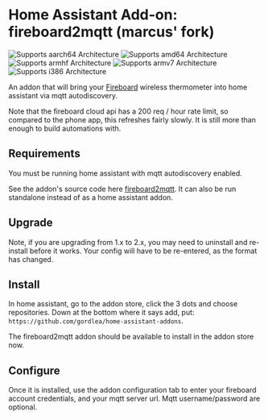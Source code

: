 # Home Assistant Add-on: fireboard2mqtt (marcus' fork)

![Supports aarch64 Architecture][aarch64-shield] ![Supports amd64 Architecture][amd64-shield] ![Supports armhf Architecture][armhf-shield] ![Supports armv7 Architecture][armv7-shield] ![Supports i386 Architecture][i386-shield]

An addon that will bring your [Fireboard](https://www.fireboard.com/) wireless thermometer into home assistant via mqtt autodiscovery.

Note that the fireboard cloud api has a 200 req / hour rate limit, so compared to the phone app, this refreshes fairly slowly. It is still more than enough to build automations with.

## Requirements
You must be running home assistant with mqtt autodiscovery enabled.

See the addon's source code here [fireboard2mqtt](https://github.com/gordlea/fireboard2mqtt/). It can also be run standalone instead of as a home assistant addon.

## Upgrade

Note, if you are upgrading from 1.x to 2.x, you may need to uninstall and re-install before it works. Your config will have to be re-entered, as the format has changed.

## Install

In home assistant, go to the addon store, click the 3 dots and choose repositories. Down at the bottom where it says add, put: `https://github.com/gordlea/home-assistant-addons`.

The fireboard2mqtt addon should be available to install in the addon store now.

## Configure

Once it is installed, use the addon configuration tab to enter your fireboard account credentials, and your mqtt server url. Mqtt username/password are optional.

[aarch64-shield]: https://img.shields.io/badge/aarch64-yes-green.svg
[amd64-shield]: https://img.shields.io/badge/amd64-yes-green.svg
[armhf-shield]: https://img.shields.io/badge/armhf-yes-green.svg
[armv7-shield]: https://img.shields.io/badge/armv7-yes-green.svg
[i386-shield]: https://img.shields.io/badge/i386-yes-green.svg
